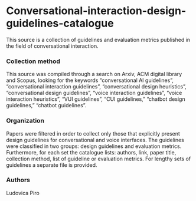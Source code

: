 # Conversational-interaction-design-guidelines-catalogue
This source is a collection of guidelines and evaluation metrics published in the field of conversational interaction. 
### Collection method
This source was compiled through a search on Arxiv, ACM digital library and Scopus, looking for the keywords “conversational AI guidelines”, “conversational interaction guidelines”, “conversational design heuristics”, “conversational design guidelines”, “voice interaction guidelines”, “voice interaction heuristics”, “VUI guidelines”, “CUI guidelines,” “chatbot design guidelines,” “chatbot guidelines”.

### Organization
Papers were filtered in order to collect only those that explicitly present design guidelines for conversational and voice interfaces. The guidelines were classified in two groups: design guidelines and evaluation metrics. Furthermore, for each set the catalogue lists: authors, link, paper title, collection method, list of guideline or evaluation metrics. For lengthy sets of guidelines a separate file is provided.

### Authors
Ludovica Piro

